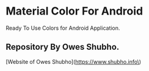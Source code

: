 # Material Color For Android
Ready To Use Colors for Android Application.


## Repository By Owes Shubho.
[Website of Owes Shubho](https://www.shubho.info\)
